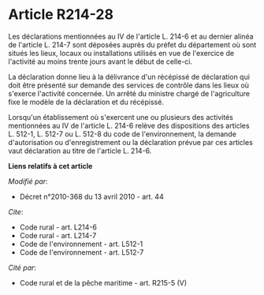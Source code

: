 # Article R214-28

Les déclarations mentionnées au IV de l'article L. 214-6 et au dernier alinéa de l'article L. 214-7 sont déposées auprès du
préfet du département où sont situés les lieux, locaux ou installations utilisés en vue de l'exercice de l'activité au moins
trente jours avant le début de celle-ci. 

La déclaration donne lieu à la délivrance d'un récépissé de déclaration qui doit être présenté sur demande des services de
contrôle dans les lieux où s'exerce l'activité concernée. Un arrêté du ministre chargé de l'agriculture fixe le modèle de la
déclaration et du récépissé. 

Lorsqu'un établissement où s'exercent une ou plusieurs des activités mentionnées au IV de l'article L. 214-6 relève des
dispositions des articles L. 512-1, L. 512-7 ou L. 512-8 du code de l'environnement, la demande d'autorisation ou
d'enregistrement ou la déclaration prévue par ces articles vaut déclaration au titre de l'article L. 214-6.

**Liens relatifs à cet article**

_Modifié par_:

  - Décret n°2010-368 du 13 avril 2010 - art. 44

_Cite_:

  - Code rural - art. L214-6
  - Code rural - art. L214-7
  - Code de l'environnement - art. L512-1
  - Code de l'environnement - art. L512-7

_Cité par_:

  - Code rural et de la pêche maritime - art. R215-5 (V)

